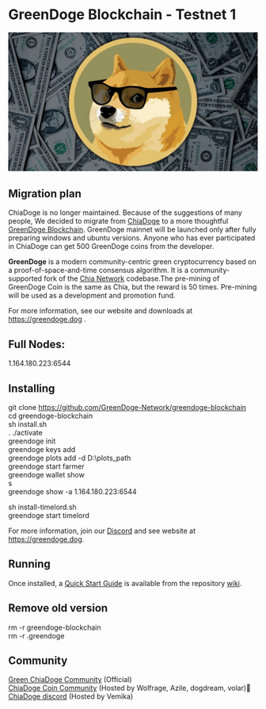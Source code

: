 # GreenDoge Blockchain - Testnet 1
![image](https://github.com/GreenDoge-Network/greendoge-blockchain/blob/96981368b3949a91b836e8c01dca3b3ba0207d50/greendoge.jpg)

## Migration plan
ChiaDoge is no longer maintained. Because of the suggestions of many people, We decided to migrate from [ChiaDoge](https://github.com/ChiaDoge/chiadoge-blockchain) to a more thoughtful [GreenDoge Blockchain](https://github.com/GreenDoge-Network/greendoge-blockchain). GreenDoge mainnet will be launched only after fully preparing windows and ubuntu versions. Anyone who has ever participated in ChiaDoge can get 500 GreenDoge coins from the developer.

**GreenDoge** is a modern community-centric green cryptocurrency based on a proof-of-space-and-time consensus algorithm. It is a community-supported fork of the [Chia Network](https://github.com/Chia-Network/chia-blockchain) codebase.The pre-mining of GreenDoge Coin is the same as Chia, but the reward is 50 times. Pre-mining will be used as a development and promotion fund.

For more information, see our website and downloads at https://greendoge.dog .

## Full Nodes: 
1.164.180.223:6544

## Installing
git clone https://github.com/GreenDoge-Network/greendoge-blockchain<br>
cd greendoge-blockchain<br>
sh install.sh<br>
. ./activate<br>
greendoge init<br>
greendoge keys add<br>
greendoge plots add -d D:\plots_path <br>
greendoge start farmer<br>
greendoge wallet show<br>
s<br>
greendoge show -a 1.164.180.223:6544

sh install-timelord.sh<br>
greendoge start timelord

For more information, join our [Discord](https://discord.gg/YJaBQ9a6) and see website at https://greendoge.dog.

## Running
Once installed, a
[Quick Start Guide](https://github.com/Chia-Network/chia-blockchain/wiki/Quick-Start-Guide)
is available from the repository
[wiki](https://github.com/Chia-Network/chia-blockchain/wiki).

## Remove old version
rm -r greendoge-blockchain<br>
rm -r .greendoge

## Community
[Green ChiaDoge Community](https://discord.gg/YJaBQ9a6) (Official)<br>
[ChiaDoge Coin Community](https://discord.gg/xjvxH5jD) (Hosted by Wolfrage, Azile, dogdream, volar)👑<br>
[ChiaDoge discord](https://discord.gg/6xcXWpFt) (Hosted by Vemika)

